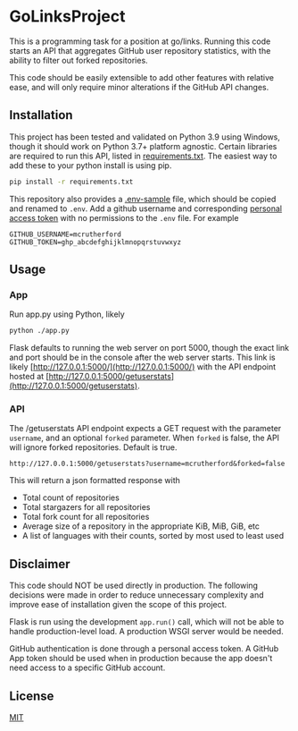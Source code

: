 # GoLinksProject

This is a programming task for a position at go/links. Running this code starts an API 
that aggregates GitHub user repository statistics, with the ability to filter out forked 
repositories.

This code should be easily extensible to add other features with relative ease, and will 
only require minor alterations if the GitHub API changes.

## Installation

This project has been tested and validated on Python 3.9 using Windows, though it should work on 
Python 3.7+ platform agnostic. Certain libraries are required to run this API, listed in 
[requirements.txt](./requirements.txt). The easiest way to add these to your python install is using 
pip.

```bash
pip install -r requirements.txt
```

This repository also provides a [.env-sample](./.env-sample) file, which should be copied and renamed 
to `.env`. Add a github username and corresponding 
[personal access token](https://docs.github.com/en/authentication/keeping-your-account-and-data-secure/creating-a-personal-access-token#creating-a-token)
with no permissions to the `.env` file. For example

```dotenv
GITHUB_USERNAME=mcrutherford
GITHUB_TOKEN=ghp_abcdefghijklmnopqrstuvwxyz
```

## Usage

### App
Run app.py using Python, likely

```bash
python ./app.py
```

Flask defaults to running the web server on port 5000, though the exact link and port should be in the console 
after the web server starts. This link is likely [http://127.0.0.1:5000/](http://127.0.0.1:5000/) with 
the API endpoint hosted at [http://127.0.0.1:5000/getuserstats](http://127.0.0.1:5000/getuserstats).

### API
The /getuserstats API endpoint expects a GET request with the parameter `username`, and an optional `forked` parameter. 
When `forked` is false, the API will ignore forked repositories. Default is true.

```
http://127.0.0.1:5000/getuserstats?username=mcrutherford&forked=false
```

This will return a json formatted response with
- Total count of repositories
- Total stargazers for all repositories
- Total fork count for all repositories
- Average size of a repository in the appropriate KiB, MiB, GiB, etc
- A list of languages with their counts, sorted by most used to least used


## Disclaimer

This code should NOT be used directly in production. The following decisions were made in order to reduce 
unnecessary complexity and improve ease of installation given the scope of this project.

Flask is run using the development `app.run()` call, which will not be able to handle production-level load. 
A production WSGI server would be needed.

GitHub authentication is done through a personal access token. A GitHub App token should be used when in production 
because the app doesn't need access to a specific GitHub account.

## License
[MIT](./LICENSE)